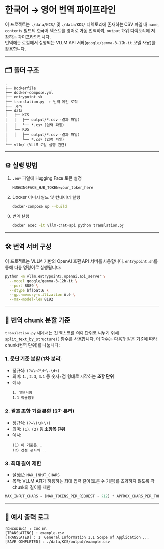 # 한국어 → 영어 번역 파이프라인

이 프로젝트는 `./data/KCS/` 및 `./data/KDS/` 디렉토리에 존재하는 CSV 파일 내 `name`, `contents` 필드의 한국어 텍스트를 영어로 자동 번역하여, `output` 하위 디렉토리에 저장하는 파이프라인입니다.  
번역에는 로컬에서 실행되는 VLLM API 서버(`google/gemma-3-12b-it` 모델 사용)를 활용합니다.

---

## 🗂️ 폴더 구조

```
.
├── Dockerfile
├── docker-compose.yml
├── entrypoint.sh
├── translation.py  ← 번역 메인 로직
├── .env
├── data
│   ├── KCS
│   │   ├── output/*.csv (결과 파일)
│   │   └── *.csv (입력 파일)
│   └── KDS
│   │   ├── output/*.csv (결과 파일)
│       └── *.csv (입력 파일)
└── vllm/ (VLLM 로컬 실행 관련)
```

---

## ⚙️ 실행 방법

1. `.env` 파일에 Hugging Face 토큰 설정

   ```dotenv
   HUGGINGFACE_HUB_TOKEN=your_token_here
   ```

2. Docker 이미지 빌드 및 컨테이너 실행

   ```bash
   docker-compose up --build
   ```

3. 번역 실행

   ```bash
   docker exec -it vllm-chat-api python translation.py
   ```

---

## 🛠️ 번역 서버 구성

이 프로젝트는 VLLM 기반의 OpenAI 호환 API 서버를 사용합니다. `entrypoint.sh`를 통해 다음 명령어로 실행됩니다:

```bash
python -m vllm.entrypoints.openai.api_server \
  --model google/gemma-3-12b-it \
  --port 8889 \
  --dtype bfloat16 \
  --gpu-memory-utilization 0.9 \
  --max-model-len 8192
```

---

## 📐 번역 chunk 분할 기준

`translation.py` 내에서는 긴 텍스트를 의미 단위로 나누기 위해 `split_text_by_structure()` 함수를 사용합니다. 이 함수는 다음과 같은 기준에 따라 chunk(번역 단위)를 나눕니다:

### 1. 문단 기준 분할 (1차 분리)

- 정규식: `(?=\n?\d+\.\d+)`
- 의미: `1.`, `2.3`, `3.1` 등 숫자+점 형태로 시작하는 **조항 단위**
- 예시:
  ```
  1. 일반사항
  1.1 적용범위
  ```

### 2. 괄호 조항 기준 분할 (2차 분리)

- 정규식: `(?=\(\d+\))`
- 의미: `(1)`, `(2)` 등 **소항목 단위**
- 예시:
  ```
  (1) 이 기준은...
  (2) 건설 공사의...
  ```

### 3. 최대 길이 제한

- 설정값: `MAX_INPUT_CHARS`
- 목적: VLLM API가 허용하는 최대 입력 길이(토큰 수 기준)를 초과하지 않도록 각 chunk의 길이를 제한

```python
MAX_INPUT_CHARS = (MAX_TOKENS_PER_REQUEST - 512) * APPROX_CHARS_PER_TOKEN
```

---

## 💬 예시 출력 로그

```
[ENCODING] : EUC-KR
[TRANSLATING] : example.csv
[TRANSLATED] : 1. General Information 1.1 Scope of Application ...
[SAVE COMPLETED] : ./data/KCS/output/example.csv
```
